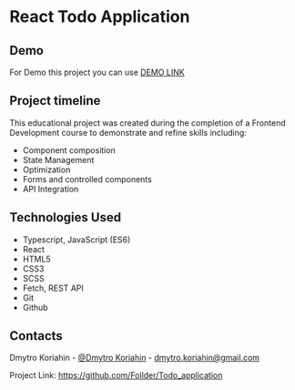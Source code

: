 # React Todo Application

## Demo

For Demo this project you can use [DEMO LINK](https://follder.github.io/Todo_application//)

## Project timeline

This educational project was created during the completion of a Frontend Development course to demonstrate and refine skills including:

- Component composition
- State Management
- Optimization
- Forms and controlled components
- API Integration

## Technologies Used

- Typescript, JavaScript (ES6)
- React
- HTML5
- CSS3
- SCSS
- Fetch, REST API
- Git
- Github

## Contacts

Dmytro Koriahin - [@Dmytro Koriahin](https://github.com/Follder) - [dmytro.koriahin@gmail.com](mailto:dmytro.koriahin@gmail.com)

Project Link: https://github.com/Follder/Todo_application
